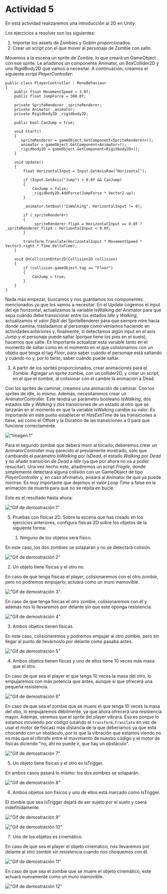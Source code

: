 # Actividad 5

En esta actividad realizaremos una introducción al 2D en Unity.

Los ejercicios a resolver son los siguientes:

1. Importar los assets de Zombies y Goblin proporcionados.
2. Crear un script con el que mover al personaje de Zombie con salto.

Movemos a la escena un sprite de Zombie, lo que creará un GameObject con ese sprite. Le añadimos un componente Animator, un BoxCollider2D y uno RigidBody2D que vamos a necesitar. A continuación, creamos el siguiente script *PlayerController*:

```
public class PlayerController : MonoBehaviour
{
    public float MovementSpeed = 3.0f;
    public float JumpForce = 300.0f;

    private SpriteRenderer _spriteRenderer;
    private Animator _animator;
    private Rigidbody2D _rigidbody2D;
    
    public bool CanJump = true;
    
    void Start()
    {
      _spriteRenderer = gameObject.GetComponent<SpriteRenderer>();
      _animator = gameObject.GetComponent<Animator>();
      _rigidbody2D = gameObject.GetComponent<Rigidbody2D>();
    }

    void Update()
    {
        float HorizontalInput = Input.GetAxisRaw("Horizontal");
        
        if (Input.GetAxis("Jump") > 0.0f && CanJump)
        {
            CanJump = false;
            _rigidbody2D.AddForce(JumpForce * Vector2.up);
        }

        _animator.SetBool("IsWalking", HorizontalInput != 0);

        if (_spriteRenderer)
        {
            _spriteRenderer.flipX = HorizontalInput == 0.0f ? _spriteRenderer.flipX : HorizontalInput < 0.0f;
        }

        transform.Translate(HorizontalInput * MovementSpeed * Vector3.right * Time.deltaTime);
    }
    
    void OnCollisionEnter2D(Collision2D collision)
    {
        if (collision.gameObject.tag == "Floor")
        {
            CanJump = true;
        }
    }
}
```

Nada más empezar, buscamos y nos guardamos los componentes mencionados ya que los vamos a necesitar. En el Update cogemos el input del eje horizontal, actualizamos la variable *IsWalking* del Animator para que sepa cuándo debe transicionar entre los estados *Idle* y *Walking*, actualizamos el valor *flipX* del SpriteRenderer para que siempre mire hacia donde camina, trasladamos al personaje como veníamos haciendo en actividades anteriores y, finalmente, si detectamos algún input en el axis *Jump* y el personaje puede saltar (porque tiene los pies en el suelo), hacemos que salte. Es importante actualizar esta variable tanto en el momento de saltar como en el momento en el que colisionamos con un objeto que tenga el tag *Floor*, para saber cuándo el personaje está saltando y cuándo no y, por lo tanto, saber cuándo puede saltar.

3. A partir de los sprites proporcionados, crear animaciones para el Zombie. Agregar un sprite zombie, con un collider2D, y crear un script, en el que el zombie, al colisionar con él cambie la animación a Dead.

Con los sprites de caminar, creamos una animación de caminar. Con los sprites de idle, lo mismo. Además, necesitaremos crear un AnimatorController. Este tendrá un parámetro booleano *IsWalking*, dos estados *Idle* y *Walking* y dos transiciones de un estado al otro que se lanzarán en el momento en que la variable IsWalking cambie su valor. Es importante en este punto establecer el *HasExitTime* de las transiciones a false, así como el Offset y la Duration de las transiciones a 0 para que funcione correctamente.

!["Imagen 1"](image1.png)

Para el segundo zombie que deberá morir al tocarlo, deberemos crear un AnimatorController muy parecido al previamente mostrado, solo que cambiando el parámetro *IsWalking* por *IsDead*, el estado *Walking* por *Dead* y no añadir transición de *Dead* a *Idle* (ya que por ahora no va a poder resucitar). Una vez hecho esto, añadiremos un script *Fragile*, donde simplemente detectará alguna colisión con un GameObject de tipo *PlayerController* y, en caso afirmativo, avisará al Animator de que ya puede morirse. Es muy importante que dejemos el valor *Loop Time* a false en la animación de muerte para que no se repita en bucle.

Este es el resultado hasta ahora:

!["Gif de demostración 1"](demo1.gif)

5. Pruebas con físicas 2D. Sobre la escena que has creado en los ejercicios anteriores, configura físicas 2D sobre los objetos de la siguiente forma:


   1. Ninguno de los objetos será físico.

En este caso, los dos zombies se solaparán y no se detectará colisión.

!["Gif de demostración 2"](demo2.gif)

   2. Un objeto tiene físicas y el otro no.

En caso de que tenga físicas el player, colisionaremos con el otro zombie, pero no podremos empujarlo; actuará como un muro inamovible.

!["Gif de demostración 3"](demo3.gif)

En caso de que tenga físicas el otro zombie, colisionaremos con él y además nos lo llevaremos por delante sin que este oponga resistencia.

!["Gif de demostración 4"](demo4.gif)

   3. Ambos objetos tienen físicas.

En este caso, colisionaremos y podremos empujar al otro zombie, pero sin llegar al punto de llevárnoslo por delante como pasaba antes.

!["Gif de demostración 5"](demo5.gif)

   4. Ambos objetos tienen físcas y uno de ellos tiene 10 veces más masa que el otro.

En caso de que sea el player el que tenga 10 veces la masa del otro, lo empujaremos con más potencia que antes, aunque sí que ofrecerá una pequeña resistencia.

!["Gif de demostración 6"](demo6.gif)

En caso de que sea el zombie que se muere el que tenga 10 veces la masa del otro, lo empujaremos débilmente, ya que ahora ofrecerá una resistencia mayor. Además, veremos que el sprite del player vibrará. Eso es porque lo estamos moviendo por código (usando el `transform.Translate` en vez de usar el motor de físicas) más distancia de la que deberíamos ya que está chocando con un obstáculo, por lo que la vibración que estamos viendo no es más que el rifirrafe entre el movimiento de nuestro código y el motor de físicas diciendo "no, ahí no puede ir, que hay un obstáculo".

!["Gif de demostración 7"](demo7.gif)

   5. Un objeto tiene físicas y el otro es IsTrigger.

En ambos casos pasará lo mismo: los dos zombies se solaparán.

!["Gif de demostración 8"](demo8.gif)

   6. Ambos objetos son físicos y uno de ellos está marcado como IsTrigger.

El zombie que sea IsTrigger dejará de ser sujeto por el suelo y caerá indefinidamente.

!["Gif de demostración 9"](demo9.gif)

!["Gif de demostración 10"](demo10.gif)

   7. Uno de los objetos es cinemático.

En caso de que sea el player el objeto cinemático, nos llevaremos por delante al otro zombie sin resistencia cuando nos choquemos con él.

!["Gif de demostración 11"](demo11.gif)

En caso de que sea el zombie que se muere el objeto cinemático, este actuará nuevamente como un muro inamovible.

!["Gif de demostración 12"](demo12.gif)